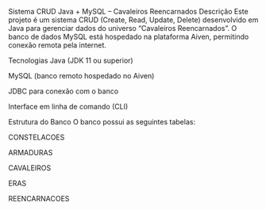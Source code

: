Sistema CRUD Java + MySQL – Cavaleiros Reencarnados
Descrição
Este projeto é um sistema CRUD (Create, Read, Update, Delete) desenvolvido em Java para gerenciar dados do universo “Cavaleiros Reencarnados”. O banco de dados MySQL está hospedado na plataforma Aiven, permitindo conexão remota pela internet.

Tecnologias
Java (JDK 11 ou superior)

MySQL (banco remoto hospedado no Aiven)

JDBC para conexão com o banco

Interface em linha de comando (CLI)

Estrutura do Banco
O banco possui as seguintes tabelas:

CONSTELACOES

ARMADURAS

CAVALEIROS

ERAS

REENCARNACOES
